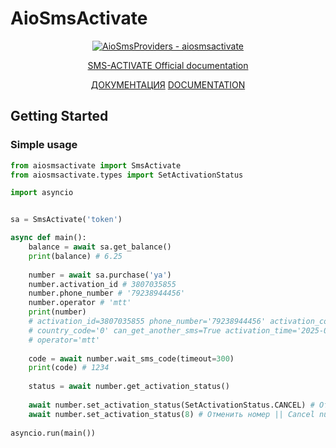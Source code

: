 # AioSmsActivate 

<div align="center">

[![AioSmsProviders - aiosmsactivate](https://img.shields.io/static/v1?label=AioSmsProviders&message=AIOSMSACTIVATE&color=blue&logo=github)](https://github.com/AioSmsProviders/aiosmsactivate "Go to GitHub repo")

[SMS-ACTIVATE Official documentation](https://sms-activate.page/api2?ref=1707310)

[ДОКУМЕНТАЦИЯ](https://aiosmsproviders.github.io/aiosmsactivate/aiosmsactivate/client.html)
[DOCUMENTATION](https://aiosmsproviders.github.io/aiosmsactivate/aiosmsactivate/client.html)

</div>

## Getting Started

### Simple usage

```python
from aiosmsactivate import SmsActivate
from aiosmsactivate.types import SetActivationStatus

import asyncio


sa = SmsActivate('token')

async def main():
    balance = await sa.get_balance()
    print(balance) # 6.25
    
    number = await sa.purchase('ya')
    number.activation_id # 3807035855
    number.phone_number # '79238944456'
    number.operator # 'mtt'
    print(number)
    # activation_id=3807035855 phone_number='79238944456' activation_cost=0.2 
    # country_code='0' can_get_another_sms=True activation_time='2025-07-08 10:49:27' 
    # operator='mtt' 
    
    code = await number.wait_sms_code(timeout=300)
    print(code) # 1234
    
    status = await number.get_activation_status()
    
    await number.set_activation_status(SetActivationStatus.CANCEL) # Отменить номер || Cancel number
    await number.set_activation_status(8) # Отменить номер || Cancel number
    
asyncio.run(main())
```
